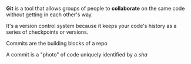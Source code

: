 **Git** is a tool that allows groups of people to **collaborate** on the same code without getting in each other's way.

It's a version control system because it keeps your code's history as a series of checkpoints or versions.

Commits are the building blocks of a repo

A commit is a "photo" of code uniquely identified by a *sha*
